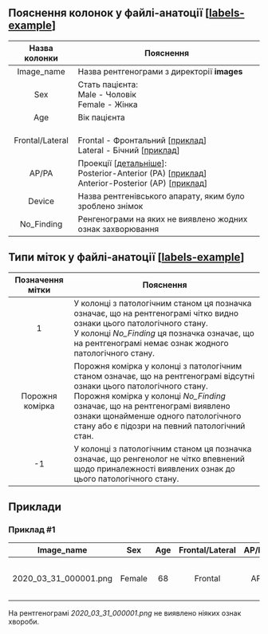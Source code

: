 


## Пояснення колонок у файлі-анатоції [[labels-example](labels-example.csv)]

| Назва колонки  | Пояснення |
| :---: | --- |
| Image_name | Назва рентгенограми з директорії **images**|
| Sex | Стать пацієнта: <br> Male - Чоловік <br> Female - Жінка|
| Age | Вік пацієнта|
| Frontal/Lateral| <br> Frontal - Фронтальний [[приклад](im/view1_frontal2PA.jpg)] <br> Lateral - Бічний [[приклад](im/view2_lateral2.jpg)] |
| AP/PA |  Проекції [[детальніше](https://www.radiologymasterclass.co.uk/tutorials/chest/chest_quality/chest_xray_quality_projection)]: <br> Posterior-Anterior (PA) [[приклад](im/view1_frontal2PA.jpg)] <br> Anterior-Posterior (AP) [[приклад](im/view1_frontalAP.jpg)] |
| Device | Назва рентгенівського апарату, яким було зроблено знімок |
| No_Finding | Ренгенограми на яких не виявлено жодних ознак захворювання |


## Типи міток у файлі-анатоції [[labels-example](labels-example.csv)]

| Позначення мітки  | Пояснення |
| :---: | --- |
| 1 | У колонці з патологічним станом ця позначка означає, що на рентгенограмі чітко видно ознаки цього патологічного стану. <br> У колонці *No_Finding* ця позначка означає, що на рентгенограмі немає ознак жодного патологічного стану. |
| Порожня комірка | Порожня комірка у колонці з патологічним станом означає, що на рентгенограмі відсутні ознаки цього патологічного стану. <br> Порожня комірка у колонці *No_Finding* означає, що на рентгенограмі виявлено ознаки щонайменше одного патологічного стану або є підозри на певний патологічний стан. |
| -1| У колонці з патологічним станом ця позначка означає, що ренгенолог не чітко впевнений щодо приналежності виявлених ознак до цього патологічного стану. |


## Приклади

### Приклад \#1

| Image_name | Sex | Age | Frontal/Lateral | AP/PA | Device | No_Finding | Atelectasis| Consolidation | Infiltration | Pneumothorax | Edema | Emphysema | Fibrosis | Effusion | Pneumonia | Pleural_Thickening | Cardiomegaly | Nodule | Mass | Hernia | Tuberculosis  |
| :---: | :---: |:---: | :---: |:---: | :---: |:---: | :---: |:---: | :---: |:---: | :---: | :---: |:---: | :---: |:---: | :---: |:---: | :---: |:---: | :---: |:---: | 
| 2020_03_31_000001.png | Female | 68 | Frontal | AP | Siemens Mobilett XP Digital | 1 |  |  |  |  | |  |  |  |  |  | 

 На рентгенограмі *2020_03_31_000001.png* не виявлено ніяких ознак хвороби.
